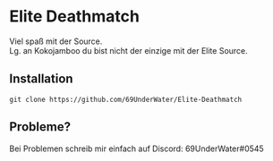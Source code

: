 # Elite Deathmatch 
Viel spaß mit der Source.<br/>
Lg. an Kokojamboo du bist nicht der einzige mit der Elite Source.

## Installation
```
git clone https://github.com/69UnderWater/Elite-Deathmatch
```

## Probleme?
Bei Problemen schreib mir einfach auf Discord: 69UnderWater#0545
